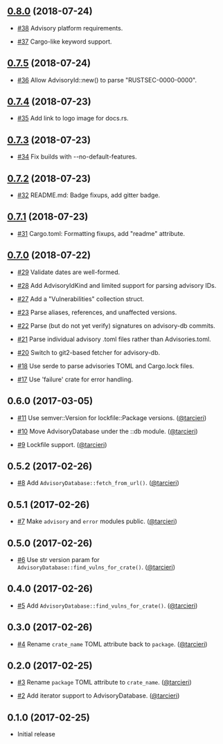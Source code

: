 ## [0.8.0] (2018-07-24)

[0.8.0]: https://github.com/RustSec/rustsec-client/compare/v0.7.5...v0.8.0

* [#38](https://github.com/RustSec/rustsec-client/pull/38)
  Advisory platform requirements.

* [#37](https://github.com/RustSec/rustsec-client/pull/37)
  Cargo-like keyword support.

## [0.7.5] (2018-07-24)

[0.7.5]: https://github.com/RustSec/rustsec-client/compare/v0.7.4...v0.7.5

* [#36](https://github.com/RustSec/rustsec-client/pull/36)
  Allow AdvisoryId::new() to parse "RUSTSEC-0000-0000".

## [0.7.4] (2018-07-23)

[0.7.4]: https://github.com/RustSec/rustsec-client/compare/v0.7.3...v0.7.4

* [#35](https://github.com/RustSec/rustsec-client/pull/35)
  Add link to logo image for docs.rs.

## [0.7.3] (2018-07-23)

[0.7.3]: https://github.com/RustSec/rustsec-client/compare/v0.7.2...v0.7.3

* [#34](https://github.com/RustSec/rustsec-client/pull/34)
  Fix builds with --no-default-features.

## [0.7.2] (2018-07-23)

[0.7.2]: https://github.com/RustSec/rustsec-client/compare/v0.7.1...v0.7.2

* [#32](https://github.com/RustSec/rustsec-client/pull/32)
  README.md: Badge fixups, add gitter badge.

## [0.7.1] (2018-07-23)

[0.7.1]: https://github.com/RustSec/rustsec-client/compare/v0.7.0...v0.7.1

* [#31](https://github.com/RustSec/rustsec-client/pull/31)
  Cargo.toml: Formatting fixups, add "readme" attribute.

## [0.7.0] (2018-07-22)

[0.7.0]: https://github.com/RustSec/rustsec-client/compare/v0.6.0...v0.7.0

* [#29](https://github.com/RustSec/rustsec-client/pull/29)
  Validate dates are well-formed.

* [#28](https://github.com/RustSec/rustsec-client/pull/28)
  Add AdvisoryIdKind and limited support for parsing advisory IDs.

* [#27](https://github.com/RustSec/rustsec-client/pull/27)
  Add a "Vulnerabilities" collection struct.

* [#23](https://github.com/RustSec/rustsec-client/pull/23)
  Parse aliases, references, and unaffected versions.

* [#22](https://github.com/RustSec/rustsec-client/pull/22)
  Parse (but do not yet verify) signatures on advisory-db commits.

* [#21](https://github.com/RustSec/rustsec-client/pull/21)
  Parse individual advisory .toml files rather than Advisories.toml.

* [#20](https://github.com/RustSec/rustsec-client/pull/20)
  Switch to git2-based fetcher for advisory-db.

* [#18](https://github.com/RustSec/rustsec-client/pull/18)
  Use serde to parse advisories TOML and Cargo.lock files.

* [#17](https://github.com/RustSec/rustsec-client/pull/17)
  Use 'failure' crate for error handling.

## 0.6.0 (2017-03-05)

* [#11](https://github.com/RustSec/rustsec-client/pull/11)
  Use semver::Version for lockfile::Package versions.
  ([@tarcieri])

* [#10](https://github.com/RustSec/rustsec-client/pull/10)
  Move AdvisoryDatabase under the ::db module.
  ([@tarcieri])
 
* [#9](https://github.com/RustSec/rustsec-client/pull/9)
  Lockfile support.
  ([@tarcieri])

## 0.5.2 (2017-02-26)

* [#8](https://github.com/RustSec/rustsec-client/pull/8)
  Add `AdvisoryDatabase::fetch_from_url()`.
  ([@tarcieri])

## 0.5.1 (2017-02-26)

* [#7](https://github.com/RustSec/rustsec-client/pull/7)
  Make `advisory` and `error` modules public.
  ([@tarcieri])

## 0.5.0 (2017-02-26)

* [#6](https://github.com/RustSec/rustsec-client/pull/6)
  Use str version param for `AdvisoryDatabase::find_vulns_for_crate()`.
  ([@tarcieri])

## 0.4.0 (2017-02-26)

* [#5](https://github.com/RustSec/rustsec-client/pull/5)
  Add `AdvisoryDatabase::find_vulns_for_crate()`.
  ([@tarcieri])

## 0.3.0 (2017-02-26)

* [#4](https://github.com/RustSec/rustsec-client/pull/4)
  Rename `crate_name` TOML attribute back to `package`.
  ([@tarcieri])

## 0.2.0 (2017-02-25)

* [#3](https://github.com/RustSec/rustsec-client/pull/3)
  Rename `package` TOML attribute to `crate_name`.
  ([@tarcieri])

* [#2](https://github.com/RustSec/rustsec-client/pull/2)
  Add iterator support to AdvisoryDatabase.
  ([@tarcieri])

## 0.1.0 (2017-02-25)

* Initial release

[@tarcieri]: https://github.com/tarcieri
